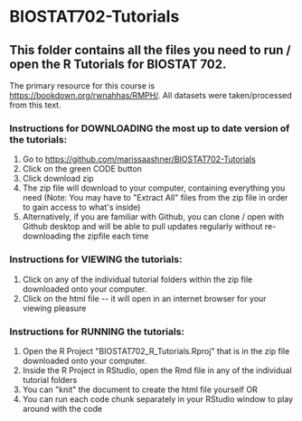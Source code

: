 # BIOSTAT702-Tutorials

## This folder contains all the files you need to run / open the R Tutorials for BIOSTAT 702. 

The primary resource for this course is https://bookdown.org/rwnahhas/RMPH/. All datasets were taken/processed from this text.

### Instructions for DOWNLOADING the most up to date version of the tutorials: 
1. Go to https://github.com/marissaashner/BIOSTAT702-Tutorials
2. Click on the green CODE button 
3. Click download zip 
4. The zip file will download to your computer, containing everything you need (Note: You may have to "Extract All" files from the zip file in order to gain access to what's inside)
5. Alternatively, if you are familiar with Github, you can clone / open with Github desktop and will be able to pull updates regularly without re-downloading the zipfile each time

### Instructions for VIEWING the tutorials: 
1. Click on any of the individual tutorial folders within the zip file downloaded onto your computer. 
2. Click on the html file -- it will open in an internet browser for your viewing pleasure

### Instructions for RUNNING the tutorials: 
1. Open the R Project "BIOSTAT702_R_Tutorials.Rproj" that is in the zip file downloaded onto your computer. 
2. Inside the R Project in RStudio, open the Rmd file in any of the individual tutorial folders 
3. You can "knit" the document to create the html file yourself OR 
4. You can run each code chunk separately in your RStudio window to play around with the code 
